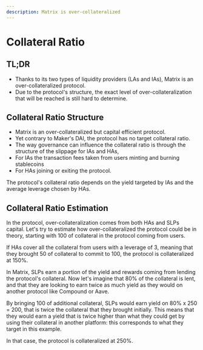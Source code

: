 ```yaml
---
description: Matrix is over-collateralized
---
```


# Collateral Ratio

## TL;DR

* Thanks to its two types of liquidity providers \(LAs and IAs\), Matrix is an over-collateralized protocol. 
* Due to the protocol's structure, the exact level of over-collateralization that will be reached is still hard to determine.

## Collateral Ratio Structure

* Matrix is an over-collateralized but capital efficient protocol. 
* Yet contrary to Maker's DAI, the protocol has no target collateral ratio. 
* The way governance can influence the collateral ratio is through the structure of the slippage for IAs and HAs, 
* For IAs the transaction fees taken from users minting and burning stablecoins 
* For HAs joining or exiting the protocol.

The protocol's collateral ratio depends on the yield targeted by IAs and the average leverage chosen by HAs.

## Collateral Ratio Estimation

In the protocol, over-collateralization comes from both HAs and SLPs capital. Let's try to estimate how over-collateralized the protocol could be in theory, starting with 100 of collateral in the protocol coming from users.

If HAs cover all the collateral from users with a leverage of 3, meaning that they brought 50 of collateral to commit to 100, the protocol is collateralized at 150%.

In Matrix, SLPs earn a portion of the yield and rewards coming from lending the protocol's collateral. Now let's imagine that 80% of the collateral is lent, and that they are looking to earn twice as much yield as they would on another protocol like Compound or Aave.

By bringing 100 of additional collateral, SLPs would earn yield on 80% x 250 = 200, that is twice the collateral that they brought initially. This means that they would earn a yield that is twice higher than what they could get by using their collateral in another platform: this corresponds to what they target in this example.

In that case, the protocol is collateralized at 250%.



